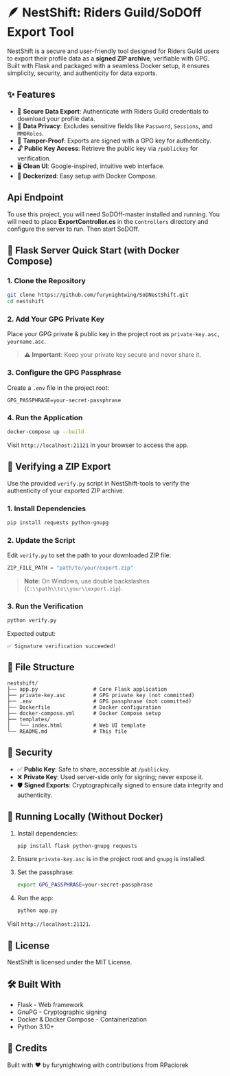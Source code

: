 # 🪶 NestShift: Riders Guild/SoDOff Export Tool

NestShift is a secure and user-friendly tool designed for Riders Guild users to export their profile data as a **signed ZIP archive**, verifiable with GPG. Built with Flask and packaged with a seamless Docker setup, it ensures simplicity, security, and authenticity for data exports.

## ✨ Features

- 🔐 **Secure Data Export**: Authenticate with Riders Guild credentials to download your profile data.
- 🧹 **Data Privacy**: Excludes sensitive fields like `Password`, `Sessions`, and `MMORoles`.
- 🔏 **Tamper-Proof**: Exports are signed with a GPG key for authenticity.
- 🔓 **Public Key Access**: Retrieve the public key via `/publickey` for verification.
- 🖥️ **Clean UI**: Google-inspired, intuitive web interface.
- 🐳 **Dockerized**: Easy setup with Docker Compose.


## Api Endpoint

To use this project, you will need SoDOff-master installed and running. 
You will need to place **ExportController.cs** in the `Controllers` directory and configure the server to run.
Then start SoDOff.

## 🚀 Flask Server Quick Start (with Docker Compose)

### 1. Clone the Repository

```bash
git clone https://github.com/furynightwing/SoDNestShift.git
cd nestshift
```

### 2. Add Your GPG Private Key

Place your GPG private & public key in the project root as `private-key.asc, yourname.asc`.

> **⚠️ Important**: Keep your private key secure and never share it.

### 3. Configure the GPG Passphrase

Create a `.env` file in the project root:

```
GPG_PASSPHRASE=your-secret-passphrase
```

### 4. Run the Application

```bash
docker-compose up --build
```

Visit `http://localhost:21121` in your browser to access the app.

## 🧪 Verifying a ZIP Export

Use the provided `verify.py` script in NestShift-tools to verify the authenticity of your exported ZIP archive.

### 1. Install Dependencies

```bash
pip install requests python-gnupg
```

### 2. Update the Script

Edit `verify.py` to set the path to your downloaded ZIP file:

```python
ZIP_FILE_PATH = "path/to/your/export.zip"
```

> **Note**: On Windows, use double backslashes (`C:\\path\\to\\your\\export.zip`).

### 3. Run the Verification

```bash
python verify.py
```

Expected output:

```
✅ Signature verification succeeded!
```

## 🔧 File Structure

```
nestshift/
├── app.py                  # Core Flask application
├── private-key.asc         # GPG private key (not committed)
├── .env                    # GPG passphrase (not committed)
├── Dockerfile              # Docker configuration
├── docker-compose.yml      # Docker Compose setup
├── templates/
│   └── index.html          # Web UI template
└── README.md               # This file
```

## 🔐 Security

- ✅ **Public Key**: Safe to share, accessible at `/publickey`.
- ❌ **Private Key**: Used server-side only for signing; never expose it.
- 🛡️ **Signed Exports**: Cryptographically signed to ensure data integrity and authenticity.

## 🧰 Running Locally (Without Docker)

1. Install dependencies:

   ```bash
   pip install flask python-gnupg requests
   ```
2. Ensure `private-key.asc` is in the project root and `gnupg` is installed.
3. Set the passphrase:

   ```bash
   export GPG_PASSPHRASE=your-secret-passphrase
   ```
4. Run the app:

   ```bash
   python app.py
   ```

Visit `http://localhost:21121`.

## 🪪 License

NestShift is licensed under the MIT License.

## 🛠 Built With

- Flask - Web framework
- GnuPG - Cryptographic signing
- Docker & Docker Compose - Containerization
- Python 3.10+

## 🙌 Credits

Built with ❤️ by furynightwing with contributions from RPaciorek